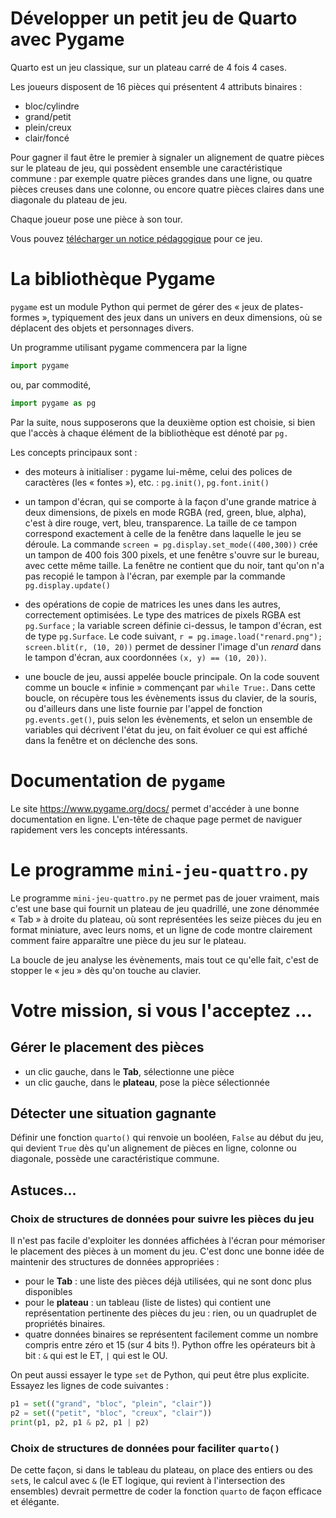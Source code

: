 # Développer un petit jeu de Quarto avec Pygame #

Quarto est un jeu classique, sur un plateau carré de 4 fois 4 cases.

Les joueurs disposent de 16 pièces qui présentent 4 attributs binaires :

*  bloc/cylindre
*  grand/petit
*  plein/creux
*  clair/foncé

Pour gagner il faut être le premier à signaler un alignement de quatre
pièces sur le plateau de jeu, qui possèdent ensemble une caractéristique
commune : par exemple quatre pièces grandes dans une ligne, ou quatre
pièces creuses dans une colonne, ou encore quatre pièces claires dans 
une diagonale du plateau de jeu.

Chaque joueur pose une pièce à son tour.

Vous pouvez [télécharger un notice pédagogique](https://www.gigamic.com/files/news/articles/documents/fiche-pedagogique_quarto-fr.pdf) pour ce jeu.

# La bibliothèque Pygame #

``pygame`` est un module Python qui permet de gérer des « jeux de
plates-formes », typiquement des jeux dans un univers en deux
dimensions, où se déplacent des objets et personnages divers.

Un programme utilisant pygame commencera par la ligne

```python
import pygame
```

ou, par commodité,

```python
import pygame as pg
```

Par la suite, nous supposerons que la deuxième option est choisie, si
bien que l'accès à chaque élément de la bibliothèque est dénoté par ``pg.``

Les concepts principaux sont :

*  des moteurs à initialiser : pygame lui-même, celui des polices de caractères
   (les « fontes »), etc. : ``pg.init()``, ``pg.font.init()``
   
*  un tampon d'écran, qui se comporte à la façon d'une grande matrice à
   deux dimensions, de pixels en mode RGBA (red, green, blue, alpha), c'est à
   dire rouge, vert, bleu, transparence. La taille de ce tampon correspond
   exactement à celle de la fenêtre dans laquelle le jeu se déroule.
   La commande ``screen = pg.display.set_mode((400,300))`` crée un tampon
   de 400 fois 300 pixels, et une fenêtre s'ouvre sur le bureau, avec
   cette même taille. La fenêtre ne contient que du noir, tant qu'on n'a
   pas recopié le tampon à l'écran, par exemple par la commande
   ``pg.display.update()``
   
*  des opérations de copie de matrices les unes dans les autres, correctement
   optimisées. Le type des matrices de pixels RGBA est ``pg.Surface`` ; la
   variable screen définie ci-dessus, le tampon d'écran, est de type 
   ``pg.Surface``. Le code suivant, 
   ``r = pg.image.load("renard.png"); screen.blit(r, (10, 20))`` permet de
   dessiner l'image d'un *renard* dans le tampon d'écran, aux coordonnées
   ``(x, y) == (10, 20))``.
   
*  une boucle de jeu, aussi appelée boucle principale. On la code souvent
   comme un boucle « infinie » commençant par ``while True:``. Dans cette
   boucle, on récupère tous les évènements issus du clavier, de la souris,
   ou d'ailleurs dans une liste fournie par l'appel de fonction
   ``pg.events.get()``, puis selon les évènements, et selon un ensemble de
   variables qui décrivent l'état du jeu, on fait évoluer ce qui est
   affiché dans la fenêtre et on déclenche des sons.
   
# Documentation de ``pygame`` #

Le site https://www.pygame.org/docs/ permet d'accéder à une bonne
documentation en ligne. L'en-tête de chaque page permet de naviguer
rapidement vers les concepts intéressants.

# Le programme ``mini-jeu-quattro.py`` #

Le programme ``mini-jeu-quattro.py`` ne permet pas de jouer vraiment, mais
c'est une base qui fournit un plateau de jeu quadrillé, une zone dénommée
« Tab » à droite du plateau, où sont représentées les seize pièces du jeu
en format miniature, avec leurs noms, et un ligne de code montre clairement
comment faire apparaître une pièce du jeu sur le plateau.

La boucle de jeu analyse les évènements, mais tout ce qu'elle fait, c'est
de stopper le « jeu » dès qu'on touche au clavier.

# Votre mission, si vous l'acceptez ... #

## Gérer le placement des pièces ##

* un clic gauche, dans le **Tab**, sélectionne une pièce
* un clic gauche, dans le **plateau**, pose la pièce sélectionnée

## Détecter une situation gagnante ##

Définir une fonction ``quarto()`` qui renvoie un booléen, ``False`` au
début du jeu, qui devient ``True`` dès qu'un alignement de pièces en ligne,
colonne ou diagonale, possède une caractéristique commune.

## Astuces... ##

### Choix de structures de données pour suivre les pièces du jeu ###

Il n'est pas facile d'exploiter les données affichées à l'écran pour
mémoriser le placement des pièces à un moment du jeu. C'est donc une bonne
idée de maintenir des structures de données appropriées :

*  pour le **Tab** : une liste des pièces déjà utilisées, qui ne sont donc
   plus disponibles
*  pour le **plateau** : un tableau (liste de listes) qui contient une
   représentation pertinente des pièces du jeu : rien, ou un quadruplet
   de propriétés binaires.
* quatre données binaires se représentent facilement comme un nombre compris
  entre zéro et 15 (sur 4 bits !). Python offre les opérateurs bit à bit :
  ``&`` qui est le ET, ``|`` qui est le OU.
  
On peut aussi essayer le type ``set`` de Python, qui peut être plus explicite.
Essayez les lignes de code suivantes :

```python
p1 = set(("grand", "bloc", "plein", "clair"))
p2 = set(("petit", "bloc", "creux", "clair"))
print(p1, p2, p1 & p2, p1 | p2)
```

### Choix de structures de données pour faciliter ``quarto()`` ###

De cette façon, si dans le tableau du plateau, on place des entiers
ou des ``set``s, le calcul avec ``&`` (le ET logique, qui revient à 
l'intersection  des ensembles) devrait permettre de coder la fonction
``quarto`` de façon efficace et élégante.
